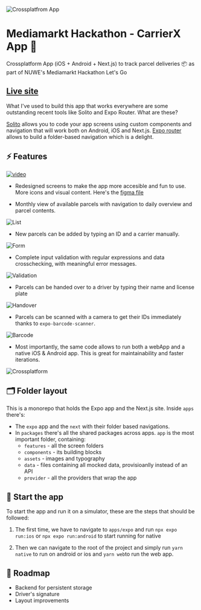 ![Crossplatfrom App](/packages/app/assets/images/screenshot2.png)

# Mediamarkt Hackathon - CarrierX App 🚚

Crossplatform App (iOS + Android + Next.js) to track parcel deliveries 📦
as part of NUWE's Mediamarkt Hackathon Let's Go

## [Live site](https://mediamarkt-hackathon.vercel.app/)

What I've used to build this app that works everywhere are some outstanding recent tools like Solito and Expo Router. What are these?

[Solito](https://solito.dev/) allows you to code your app screens using custom components and navigation that will work both on Android, iOS and Next.js. [Expo router](https://expo.github.io/router/docs/) allows to build a folder-based navigation which is a delight.

## ⚡️ Features

[![video](/packages/app/assets/images/features2.png)](https://youtu.be/Le-qnIQ_8BE)

- Redesigned screens to make the app more accesible and fun to use. More icons and visual content. Here's the [figma file](<https://www.figma.com/file/sYGGCKogACWSEjsxyVibfQ/CarrierX-(Copy)?node-id=0%3A1&t=jzqBwjVJRb48PArO-1>)

- Monthly view of available parcels with navigation to daily overview and parcel contents.

![List](/packages/app/assets/images/list.png)

- New parcels can be added by typing an ID and a carrier manually.

![Form](/packages/app/assets/images/form.png)

- Complete input validation with regular expressions and data crosschecking, with meaningful error messages.

![Validation](/packages/app/assets/images/validation.png)

- Parcels can be handed over to a driver by typing their name and license plate

![Handover](/packages/app/assets/images/handover.png)

- Parcels can be scanned with a camera to get their IDs immediately thanks to `expo-barcode-scanner`.

![Barcode](/packages/app/assets/images/barcode.png)

- Most importantly, the same code allows to run both a webApp and a native iOS & Android app. This is great for maintainability and faster iterations.

![Crossplatform](/packages/app/assets/images/crossplatform.png)

## 🗂 Folder layout

This is a monorepo that holds the Expo app and the Next.js site.
Inside `apps` there's:

- The `expo` app and the `next` with their folder based navigations.
- In `packages` there's all the shared packages across apps. `app` is the most important folder, containing:
  - `features` - all the screen folders
  - `components` - its building blocks
  - `assets` - images and typography
  - `data` - files containing all mocked data, provisioanlly instead of an API
  - `provider` - all the providers that wrap the app

## 🏁 Start the app

To start the app and run it on a simulator, these are the steps that should be followed:

1. The first time, we have to navigate to `apps/expo` and run `npx expo run:ios` or `npx expo run:android` to start running for native

2. Then we can navigate to the root of the project and simply run `yarn native` to run on android or ios and `yarn web`to run the web app.

## 🚀 Roadmap

- Backend for persistent storage
- Driver's signature
- Layout improvements
